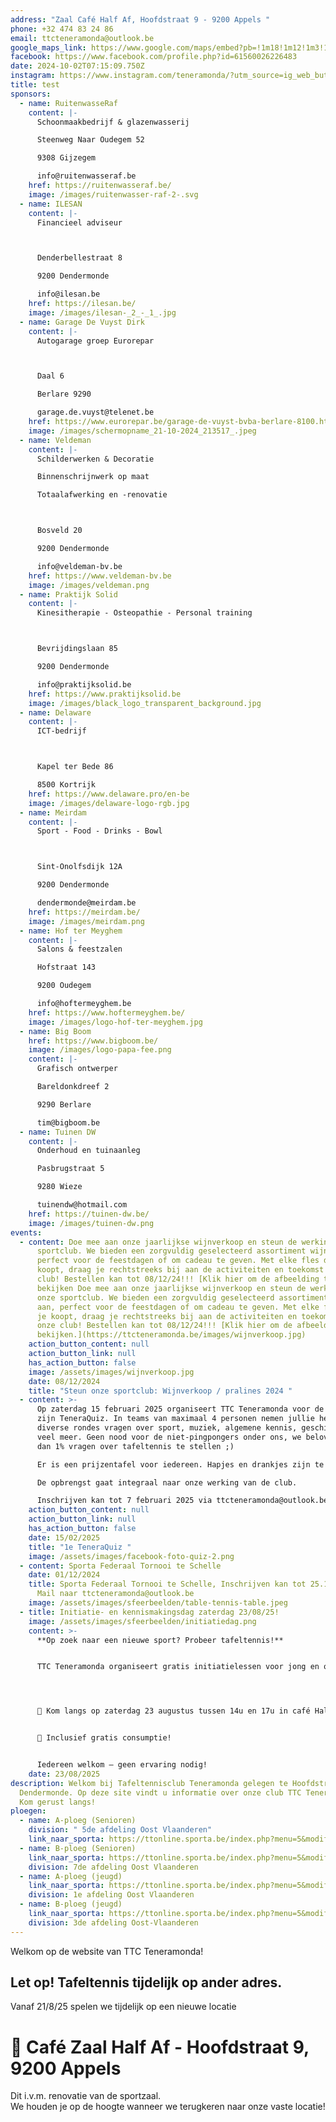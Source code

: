 ```yaml
---
address: "Zaal Café Half Af, Hoofdstraat 9 - 9200 Appels "
phone: +32 474 83 24 86
email: ttcteneramonda@outlook.be
google_maps_link: https://www.google.com/maps/embed?pb=!1m18!1m12!1m3!1d4224.596051655145!2d4.0537900775583875!3d51.02958154549582!2m3!1f0!2f0!3f0!3m2!1i1024!2i768!4f13.1!3m3!1m2!1s0x47c3916b061ea935%3A0x7a5ea24ed2c6fd2!2sCaf%C3%A9%20half%20af!5e1!3m2!1sen!2sbe!4v1755154334488!5m2!1sen!2sbe"
facebook: https://www.facebook.com/profile.php?id=61560026226483
date: 2024-10-02T07:15:09.750Z
instagram: https://www.instagram.com/teneramonda/?utm_source=ig_web_button_share_sheet
title: test
sponsors:
  - name: RuitenwasseRaf
    content: |-
      Schoonmaakbedrijf & glazenwasserij

      Steenweg Naar Oudegem 52

      9308 Gijzegem

      info@ruitenwasseraf.be
    href: https://ruitenwasseraf.be/
    image: /images/ruitenwasser-raf-2-.svg
  - name: ILESAN
    content: |-
      Financieel adviseur



      Denderbellestraat 8

      9200 Dendermonde

      info@ilesan.be
    href: https://ilesan.be/
    image: /images/ilesan-_2_-_1_.jpg
  - name: Garage De Vuyst Dirk
    content: |-
      A﻿utogarage groep Eurorepar



      Daal 6

      Berlare 9290

      garage.de.vuyst@telenet.be
    href: https://www.eurorepar.be/garage-de-vuyst-bvba-berlare-8100.html
    image: /images/schermopname_21-10-2024_213517_.jpeg
  - name: Veldeman
    content: |-
      Schilderwerken & Decoratie

      Binnenschrijnwerk op maat

      Totaalafwerking en -renovatie



      Bosveld 20

      9200 Dendermonde

      info@veldeman-bv.be
    href: https://www.veldeman-bv.be
    image: /images/veldeman.png
  - name: Praktijk Solid
    content: |-
      Kinesitherapie - Osteopathie - Personal training



      Bevrijdingslaan 85

      9200 Dendermonde

      info@praktijksolid.be
    href: https://www.praktijksolid.be
    image: /images/black_logo_transparent_background.jpg
  - name: Delaware
    content: |-
      ICT-bedrijf



      Kapel ter Bede 86

      8500 Kortrijk
    href: https://www.delaware.pro/en-be
    image: /images/delaware-logo-rgb.jpg
  - name: Meirdam
    content: |-
      Sport - Food - Drinks - Bowl



      Sint-Onolfsdijk 12A

      9200 Dendermonde

      dendermonde@meirdam.be
    href: https://meirdam.be/
    image: /images/meirdam.png
  - name: Hof ter Meyghem
    content: |-
      Salons & feestzalen

      Hofstraat 143

      9200 Oudegem

      info@hoftermeyghem.be
    href: https://www.hoftermeyghem.be/
    image: /images/logo-hof-ter-meyghem.jpg
  - name: Big Boom
    href: https://www.bigboom.be/
    image: /images/logo-papa-fee.png
    content: |-
      Grafisch ontwerper

      Bareldonkdreef 2

      9290 Berlare

      tim@bigboom.be
  - name: Tuinen DW
    content: |-
      Onderhoud en tuinaanleg

      Pasbrugstraat 5

      9280 Wieze

      tuinendw@hotmail.com
    href: https://tuinen-dw.be/
    image: /images/tuinen-dw.png
events:
  - content: Doe mee aan onze jaarlijkse wijnverkoop en steun de werking van onze
      sportclub. We bieden een zorgvuldig geselecteerd assortiment wijnen aan,
      perfect voor de feestdagen of om cadeau te geven. Met elke fles die je
      koopt, draag je rechtstreeks bij aan de activiteiten en toekomst van onze
      club! Bestellen kan tot 08/12/24!!! [Klik hier om de afbeelding te
      bekijken Doe mee aan onze jaarlijkse wijnverkoop en steun de werking van
      onze sportclub. We bieden een zorgvuldig geselecteerd assortiment wijnen
      aan, perfect voor de feestdagen of om cadeau te geven. Met elke fles die
      je koopt, draag je rechtstreeks bij aan de activiteiten en toekomst van
      onze club! Bestellen kan tot 08/12/24!!! [Klik hier om de afbeelding te
      bekijken.](https://ttcteneramonda.be/images/wijnverkoop.jpg)
    action_button_content: null
    action_button_link: null
    has_action_button: false
    image: /assets/images/wijnverkoop.jpg
    date: 08/12/2024
    title: "Steun onze sportclub: Wijnverkoop / pralines 2024 "
  - content: >-
      Op zaterdag 15 februari 2025 organiseert TTC Teneramonda voor de 1e keer
      zijn TeneraQuiz. In teams van maximaal 4 personen nemen jullie het op in
      diverse rondes vragen over sport, muziek, algemene kennis, geschiedenis en
      veel meer. Geen nood voor de niet-pingpongers onder ons, we beloven minder
      dan 1% vragen over tafeltennis te stellen ;)

      Er is een prijzentafel voor iedereen. Hapjes en drankjes zijn te verkrijgen aan democratische prijzen.

      De opbrengst gaat integraal naar onze werking van de club.

      Inschrijven kan tot 7 februari 2025 via ttcteneramonda@outlook.be
    action_button_content: null
    action_button_link: null
    has_action_button: false
    date: 15/02/2025
    title: "1e TeneraQuiz "
    image: /assets/images/facebook-foto-quiz-2.png
  - content: Sporta Federaal Tornooi te Schelle
    date: 01/12/2024
    title: Sporta Federaal Tornooi te Schelle, Inschrijven kan tot 25.11.24 via ons.
      Mail naar ttcteneramonda@outlook.be
    image: /assets/images/sfeerbeelden/table-tennis-table.jpeg
  - title: Initiatie- en kennismakingsdag zaterdag 23/08/25!
    image: /assets/images/sfeerbeelden/initiatiedag.png
    content: >-
      **Op zoek naar een nieuwe sport? Probeer tafeltennis!**


      TTC Teneramonda organiseert gratis initiatielessen voor jong en oud




      📍 Kom langs op zaterdag 23 augustus tussen 14u en 17u in café Half-Af (Hoofdstraat 9, Appels)


      🍹 Inclusief gratis consumptie!


      Iedereen welkom — geen ervaring nodig!
    date: 23/08/2025
description: Welkom bij Tafeltennisclub Teneramonda gelegen te Hoofdstraat 9, 9200 Appels (dit is de nieuwe locatie)
  Dendermonde. Op deze site vindt u informatie over onze club TTC Teneramonda.
  Kom gerust langs!
ploegen:
  - name: A-ploeg (Senioren)
    division: " 5de afdeling Oost Vlaanderen"
    link_naar_sporta: https://ttonline.sporta.be/index.php?menu=5&modif=0&club_id=34&div_id=1865_A
  - name: B-ploeg (Senioren)
    link_naar_sporta: https://ttonline.sporta.be/index.php?menu=5&modif=0&club_id=34&div_id=1867_B
    division: 7de afdeling Oost Vlaanderen
  - name: A-ploeg (jeugd)
    link_naar_sporta: https://ttonline.sporta.be/index.php?menu=5&modif=0&club_id=34&div_id=1878_A
    division: 1e afdeling Oost Vlaanderen
  - name: B-ploeg (jeugd)
    link_naar_sporta: https://ttonline.sporta.be/index.php?menu=5&modif=0&club_id=34&div_id=1880_B
    division: 3de afdeling Oost-Vlaanderen
---
```

Welkom op de website van TTC Teneramonda! 

## **Let op! Tafeltennis tijdelijk op ander adres.**

Vanaf 21/8/25 spelen we tijdelijk op een nieuwe locatie 

# **📍 Café Zaal Half Af - Hoofdstraat 9, 9200 Appels**


Dit i.v.m. renovatie van de sportzaal.\
We houden je op de hoogte wanneer we terugkeren naar onze vaste locatie!
